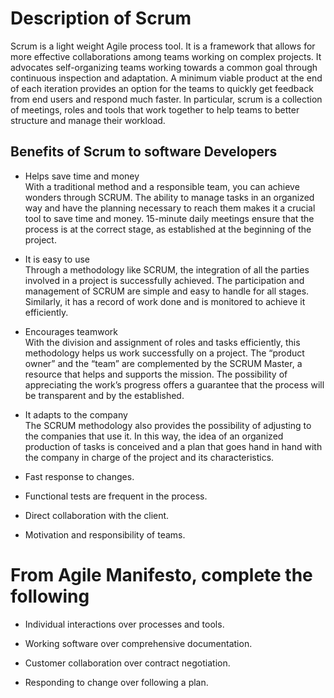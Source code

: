 # Description of Scrum

Scrum is a light weight Agile process tool. It is a framework that allows for more effective collaborations among teams working on complex projects. It advocates self-organizing teams working towards a common goal through continuous inspection and adaptation. A minimum viable product at the end of each iteration provides an option for the teams to quickly get feedback from end users and respond much faster. In particular, scrum is a collection of meetings, roles and tools that work together to help teams to better structure and manage their workload.

## Benefits of Scrum to software Developers

* Helps save time and money </br>
With a traditional method and a responsible team, you can achieve wonders through SCRUM. The ability to manage tasks in an organized way and have the planning necessary to reach them makes it a crucial tool to save time and money. 15-minute daily meetings ensure that the process is at the correct stage, as established at the beginning of the project.

* It is easy to use </br>
Through a methodology like SCRUM, the integration of all the parties involved in a project is successfully achieved. The participation and management of SCRUM are simple and easy to handle for all stages. Similarly, it has a record of work done and is monitored to achieve it efficiently.

* Encourages teamwork </br>
With the division and assignment of roles and tasks efficiently, this methodology helps us work successfully on a project.
The “product owner” and the “team” are complemented by the SCRUM Master, a resource that helps and supports the mission. The possibility of appreciating the work’s progress offers a guarantee that the process will be transparent and by the established.

* It adapts to the company<br>
The SCRUM methodology also provides the possibility of adjusting to the companies that use it. In this way, the idea of an organized production of tasks is conceived and a plan that goes hand in hand with the company in charge of the project and its characteristics.

* Fast response to changes.

* Functional tests are frequent in the process.

* Direct collaboration with the client.

* Motivation and responsibility of teams.

# From Agile Manifesto, complete the following

* Individual interactions over processes and tools.

* Working software over comprehensive documentation.

* Customer collaboration over contract negotiation.

* Responding to change over following a plan.